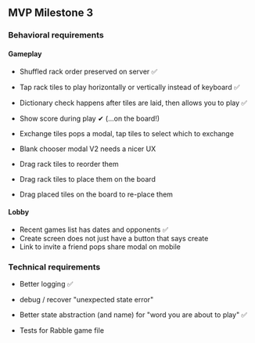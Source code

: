## MVP Milestone 3

### Behavioral requirements

#### Gameplay

- Shuffled rack order preserved on server ✅
- Tap rack tiles to play horizontally or vertically instead of keyboard ✅
- Dictionary check happens after tiles are laid, then allows you to play ✅

- Show score during play ✔ (...on the board!)

- Exchange tiles pops a modal, tap tiles to select which to exchange
- Blank chooser modal V2 needs a nicer UX

- Drag rack tiles to reorder them
- Drag rack tiles to place them on the board
- Drag placed tiles on the board to re-place them

#### Lobby

- Recent games list has dates and opponents ✅
- Create screen does not just have a button that says create
- Link to invite a friend pops share modal on mobile

### Technical requirements

- Better logging ✅

- debug / recover "unexpected state error"

- Better state abstraction (and name) for "word you are about to play" ✅

- Tests for Rabble game file
